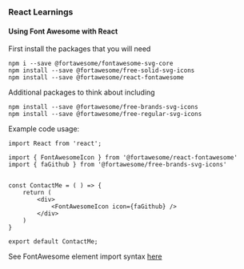 ### React Learnings 

#### Using Font Awesome with React
First install the packages that you will need 
```
npm i --save @fortawesome/fontawesome-svg-core
npm install --save @fortawesome/free-solid-svg-icons
npm install --save @fortawesome/react-fontawesome
```

Additional packages to think about including 
```
npm install --save @fortawesome/free-brands-svg-icons
npm install --save @fortawesome/free-regular-svg-icons
```

Example code usage: 
```
import React from 'react';

import { FontAwesomeIcon } from '@fortawesome/react-fontawesome'
import { faGithub } from '@fortawesome/free-brands-svg-icons'


const ContactMe = ( ) => {
    return ( 
        <div> 
            <FontAwesomeIcon icon={faGithub} />
        </div>
    )
}

export default ContactMe;
```

See FontAwesome element import syntax [here](https://github.com/FortAwesome/Font-Awesome/tree/1975bba5c4ade236c02bf2e5f9551160ee85109d/js-packages/%40fortawesome/free-brands-svg-icons) 